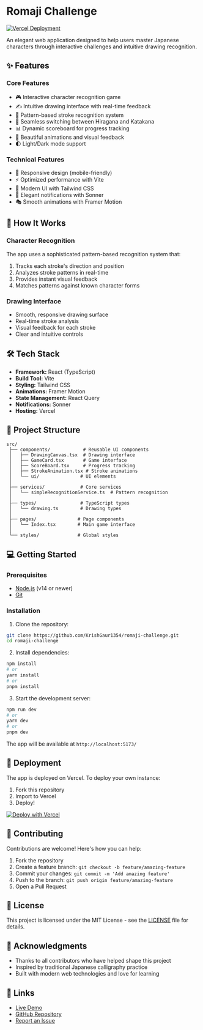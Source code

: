 # Romaji Challenge

[![Vercel Deployment](https://vercel.com/button)](https://romanjichallenge.vercel.app/)

An elegant web application designed to help users master Japanese characters through interactive challenges and intuitive drawing recognition.

## ✨ Features

### Core Features
- 🎮 Interactive character recognition game
- ✍️ Intuitive drawing interface with real-time feedback
- 🎯 Pattern-based stroke recognition system
- 🔄 Seamless switching between Hiragana and Katakana
- 📊 Dynamic scoreboard for progress tracking
- 💫 Beautiful animations and visual feedback
- 🌓 Light/Dark mode support

### Technical Features
- 📱 Responsive design (mobile-friendly)
- ⚡ Optimized performance with Vite
- 🎨 Modern UI with Tailwind CSS
- 🔔 Elegant notifications with Sonner
- 🎭 Smooth animations with Framer Motion

## 🎯 How It Works

### Character Recognition
The app uses a sophisticated pattern-based recognition system that:
1. Tracks each stroke's direction and position
2. Analyzes stroke patterns in real-time
3. Provides instant visual feedback
4. Matches patterns against known character forms

### Drawing Interface
- Smooth, responsive drawing surface
- Real-time stroke analysis
- Visual feedback for each stroke
- Clear and intuitive controls

## 🛠️ Tech Stack
- **Framework:** React (TypeScript)
- **Build Tool:** Vite
- **Styling:** Tailwind CSS
- **Animations:** Framer Motion
- **State Management:** React Query
- **Notifications:** Sonner
- **Hosting:** Vercel

## 📂 Project Structure
```
src/
 ├── components/            # Reusable UI components
 │   ├── DrawingCanvas.tsx  # Drawing interface
 │   ├── GameCard.tsx       # Game interface
 │   ├── ScoreBoard.tsx     # Progress tracking
 │   ├── StrokeAnimation.tsx # Stroke animations
 │   └── ui/               # UI elements
 │
 ├── services/             # Core services
 │   └── simpleRecognitionService.ts  # Pattern recognition
 │
 ├── types/                # TypeScript types
 │   └── drawing.ts        # Drawing types
 │
 ├── pages/               # Page components
 │   └── Index.tsx        # Main game interface
 │
 └── styles/              # Global styles
```

## 💻 Getting Started

### Prerequisites
- [Node.js](https://nodejs.org/) (v14 or newer)
- [Git](https://git-scm.com/)

### Installation

1. Clone the repository:
```sh
git clone https://github.com/KrishGaur1354/romaji-challenge.git
cd romaji-challenge
```

2. Install dependencies:
```sh
npm install
# or
yarn install
# or
pnpm install
```

3. Start the development server:
```sh
npm run dev
# or
yarn dev
# or
pnpm dev
```

The app will be available at `http://localhost:5173/`

## 🚀 Deployment

The app is deployed on Vercel. To deploy your own instance:

1. Fork this repository
2. Import to Vercel
3. Deploy!

[![Deploy with Vercel](https://vercel.com/button)](https://vercel.com/new/clone?repository-url=https%3A%2F%2Fgithub.com%2FKrishGaur1354%2Fromaji-challenge)

## 🤝 Contributing

Contributions are welcome! Here's how you can help:

1. Fork the repository
2. Create a feature branch: `git checkout -b feature/amazing-feature`
3. Commit your changes: `git commit -m 'Add amazing feature'`
4. Push to the branch: `git push origin feature/amazing-feature`
5. Open a Pull Request

## 📝 License

This project is licensed under the MIT License - see the [LICENSE](LICENSE) file for details.

## 🙏 Acknowledgments

- Thanks to all contributors who have helped shape this project
- Inspired by traditional Japanese calligraphy practice
- Built with modern web technologies and love for learning

## 🔗 Links

- [Live Demo](https://romanjichallenge.vercel.app/)
- [GitHub Repository](https://github.com/KrishGaur1354/romaji-challenge)
- [Report an Issue](https://github.com/KrishGaur1354/romaji-challenge/issues)


